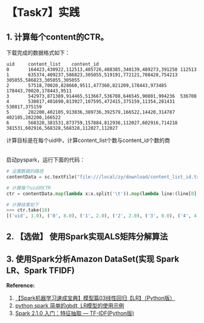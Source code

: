 # 【Task7】实践

## 1. 计算每个content的CTR。

下载完成的数据格式如下：
```
uid     content_list    content_id
0       164423,430922,112513,485726,488385,340139,489273,391258 112513
1       635374,409237,586823,305055,519191,772121,788428,754213 305055,586823,305055,305055
2       57518,70020,828660,9511,477360,821209,178443,973485     178443,70020,178443,9511
3       542973,871389,914465,513667,536708,646545,90801,994236  536708
4       530817,401690,813927,107595,472415,375159,11354,281431  530817,375159
5       282200,402105,913036,389736,392579,166522,14420,314787  402105,282200,166522
6       568328,381531,873759,157884,812936,112027,602916,714218 381531,602916,568328,568328,112027,112027
```
计算目标是在每个uid中，计算content_list个数与content_id个数的商<br><br>

启动pyspark，运行下面的代码：
```Python
# 设置数据的路径
contentData = sc.textFile("file:///local/zy/download/content_list_id.txt")

# 计算每个uid的CTR
ctr = contentData.map(lambda x:x.split('\t')).map(lambda line:(line[0], len(line[1].split(','))/len(line[2].split(','))))

# 计算结果如下
>>> ctr.take(10)
[('uid', 1.0), ('0', 8.0), ('1', 2.0), ('2', 2.0), ('3', 8.0), ('4', 4.0), ('5', 2.6666666666666665), ('6', 1.3333333333333333), ('7', 2.0), ('8', 2.0)]

```

## 2. 【选做】 使用Spark实现ALS矩阵分解算法


## 3. 使用Spark分析Amazon DataSet(实现 Spark LR、Spark TFIDF)




**Reference:**<br>
1. [【Spark机器学习速成宝典】模型篇03线性回归【LR】（Python版） ](https://www.cnblogs.com/itmorn/p/8023396.html)<br>
2. [python spark 简单的gbdt, LR模型的使用示例](https://blog.csdn.net/qq_36480160/article/details/82013975)<br>
3. [Spark 2.1.0 入门：特征抽取 — TF-IDF(Python版)](http://dblab.xmu.edu.cn/blog/1766-2/)<br>
<br>









